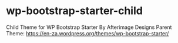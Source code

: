 # wp-bootstrap-starter-child
Child Theme for WP Bootstrap Starter By Afterimage Designs
Parent Theme: https://en-za.wordpress.org/themes/wp-bootstrap-starter/
